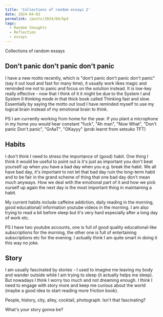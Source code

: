 ```yaml
---
title: 'Collections of random essays 2'
date: 2024-04-03
permalink: /posts/2024/04/bp4
tags:
  - Random thoughts
  - Reflection
  - essays
---
```


Collections of random essays

Don't panic don't panic don't panic
------

I have a new motto recently, which is "don't panic don't panic don't panic" (say it out loud and fast for many time), it usually work likes magic and reminded me not to panic and focus on the solution instead. It is low-key really effective - now that I think of it it might be due to the System I and System II thinking mode in that thick book called Thinking fast and slow. Essentially by saying the motto out loud I have reminded myself to use my logical brain instead of my emotional brain to think.

PS I am currently working from home for the year. If you plant a microphone in my home you would hear constant "fuck", "Ah man", "Now What", "Don't panic Don't panic", "GrAaT", "OKayyy" (prob learnt from setsuko TFT)


Habits
------

I don't think I need to stress the importance of (good) habit. One thing I think it would be useful to point out is it's just as important you don't beat yourself up when you have a bad day when you e.g. break the habit. We all have bad day, it's important to not let that bad day ruin the long-term habit and to be fair in the grand scheme of thing that one bad day don't mean much anyways. How we deal with the emotional part of it and how we pick ourself up again the next day is the most important thing in maintaining a habit.

My current habits include caffeine addiction, daily reading in the morning, good educational/ information youtube videos in the morning. I am also trying to read a bit before sleep but it's very hard especially after a long day of work etc.

PS I have two youtube accounts, one is full of good quality educational-like subscriptions for the morning, the other one is full of entertaining subscriptions etc for the evening. I actually think I am quite smart in doing it this way no joke.

Story
------

I am usually fascinated by stories - I used to imagine me leaving my body and wander outside while I am trying to sleep (it actually helps me sleep). But nowadays I think I worry too much and not dreaming enough. I think I need to engage with story more and keep me curious about the world (maybe a good idea to start reading more friction book).

People, history, city, alley, cocktail, photograph. Isn't that fascinating?

What's your story gonna be?



